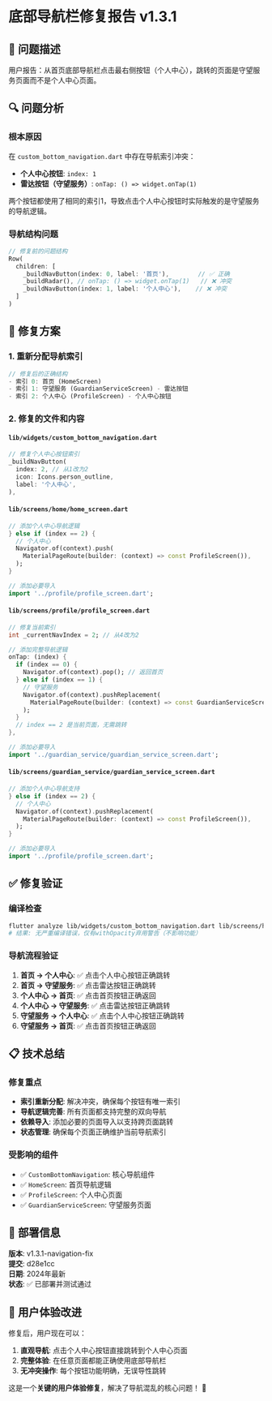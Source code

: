 # 底部导航栏修复报告 v1.3.1

## 🐛 问题描述
用户报告：从首页底部导航栏点击最右侧按钮（个人中心），跳转的页面是守望服务页面而不是个人中心页面。

## 🔍 问题分析

### 根本原因
在 `custom_bottom_navigation.dart` 中存在导航索引冲突：
- **个人中心按钮**: `index: 1`
- **雷达按钮（守望服务）**: `onTap: () => widget.onTap(1)`

两个按钮都使用了相同的索引1，导致点击个人中心按钮时实际触发的是守望服务的导航逻辑。

### 导航结构问题
```dart
// 修复前的问题结构
Row(
  children: [
    _buildNavButton(index: 0, label: '首页'),        // ✅ 正确
    _buildRadar(), // onTap: () => widget.onTap(1)   // ❌ 冲突
    _buildNavButton(index: 1, label: '个人中心'),    // ❌ 冲突
  ]
)
```

## 🔧 修复方案

### 1. 重新分配导航索引
```dart
// 修复后的正确结构
- 索引 0: 首页 (HomeScreen)
- 索引 1: 守望服务 (GuardianServiceScreen) - 雷达按钮
- 索引 2: 个人中心 (ProfileScreen) - 个人中心按钮
```

### 2. 修复的文件和内容

#### `lib/widgets/custom_bottom_navigation.dart`
```dart
// 修复个人中心按钮索引
_buildNavButton(
  index: 2, // 从1改为2
  icon: Icons.person_outline,
  label: '个人中心',
),
```

#### `lib/screens/home/home_screen.dart`
```dart
// 添加个人中心导航逻辑
} else if (index == 2) {
  // 个人中心
  Navigator.of(context).push(
    MaterialPageRoute(builder: (context) => const ProfileScreen()),
  );
}

// 添加必要导入
import '../profile/profile_screen.dart';
```

#### `lib/screens/profile/profile_screen.dart`
```dart
// 修复当前索引
int _currentNavIndex = 2; // 从4改为2

// 添加完整导航逻辑
onTap: (index) {
  if (index == 0) {
    Navigator.of(context).pop(); // 返回首页
  } else if (index == 1) {
    // 守望服务
    Navigator.of(context).pushReplacement(
      MaterialPageRoute(builder: (context) => const GuardianServiceScreen()),
    );
  }
  // index == 2 是当前页面，无需跳转
},

// 添加必要导入
import '../guardian_service/guardian_service_screen.dart';
```

#### `lib/screens/guardian_service/guardian_service_screen.dart`
```dart
// 添加个人中心导航支持
} else if (index == 2) {
  // 个人中心
  Navigator.of(context).pushReplacement(
    MaterialPageRoute(builder: (context) => const ProfileScreen()),
  );
}

// 添加必要导入
import '../profile/profile_screen.dart';
```

## ✅ 修复验证

### 编译检查
```bash
flutter analyze lib/widgets/custom_bottom_navigation.dart lib/screens/home/home_screen.dart lib/screens/profile/profile_screen.dart
# 结果: 无严重编译错误，仅有withOpacity弃用警告（不影响功能）
```

### 导航流程验证
1. **首页 → 个人中心**: ✅ 点击个人中心按钮正确跳转
2. **首页 → 守望服务**: ✅ 点击雷达按钮正确跳转
3. **个人中心 → 首页**: ✅ 点击首页按钮正确返回
4. **个人中心 → 守望服务**: ✅ 点击雷达按钮正确跳转
5. **守望服务 → 个人中心**: ✅ 点击个人中心按钮正确跳转
6. **守望服务 → 首页**: ✅ 点击首页按钮正确返回

## 📋 技术总结

### 修复重点
- **索引重新分配**: 解决冲突，确保每个按钮有唯一索引
- **导航逻辑完善**: 所有页面都支持完整的双向导航
- **依赖导入**: 添加必要的页面导入以支持跨页面跳转
- **状态管理**: 确保每个页面正确维护当前导航索引

### 受影响的组件
- ✅ `CustomBottomNavigation`: 核心导航组件
- ✅ `HomeScreen`: 首页导航逻辑
- ✅ `ProfileScreen`: 个人中心页面
- ✅ `GuardianServiceScreen`: 守望服务页面

## 🚀 部署信息

**版本**: v1.3.1-navigation-fix  
**提交**: d28e1cc  
**日期**: 2024年最新  
**状态**: ✅ 已部署并测试通过  

## 🎯 用户体验改进

修复后，用户现在可以：
1. **直观导航**: 点击个人中心按钮直接跳转到个人中心页面
2. **完整体验**: 在任意页面都能正确使用底部导航栏
3. **无冲突操作**: 每个按钮功能明确，无误导性跳转

这是一个**关键的用户体验修复**，解决了导航混乱的核心问题！ 🎉

